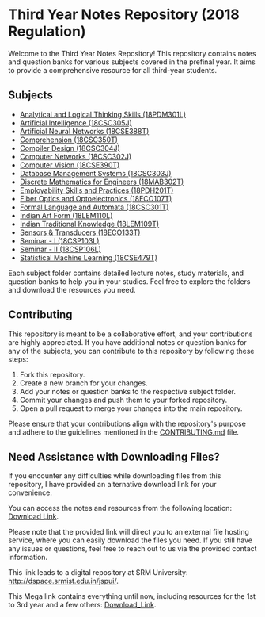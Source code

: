 # Third Year Notes Repository (2018 Regulation)

Welcome to the Third Year Notes Repository! This repository contains notes and question banks for various subjects covered in the prefinal year. It aims to provide a comprehensive resource for all third-year students.

## Subjects

- [Analytical and Logical Thinking Skills (18PDM301L)](./18PDM301L)
- [Artificial Intelligence (18CSC305J)](./18CSC305J)
- [Artificial Neural Networks (18CSE388T)](./18CSE388T)
- [Comprehension (18CSC350T)](./18CSC350T)
- [Compiler Design (18CSC304J)](./18CSC304J)
- [Computer Networks (18CSC302J)](./18CSC302J)
- [Computer Vision (18CSE390T)](./18CSE390T)
- [Database Management Systems (18CSC303J)](./18CSC303J)
- [Discrete Mathematics for Engineers (18MAB302T)](./18MAB302T)
- [Employability Skills and Practices (18PDH201T)](./18PDH201T)
- [Fiber Optics and Optoelectronics (18ECO107T)](./18ECO107T)
- [Formal Language and Automata (18CSC301T)](./18CSC301T)
- [Indian Art Form (18LEM110L)](./18LEM110L)
- [Indian Traditional Knowledge (18LEM109T)](./18LEM109T)
- [Sensors & Transducers (18ECO133T)](./18ECO133T)
- [Seminar - I (18CSP103L)](./18CSP103L)
- [Seminar - II (18CSP106L)](./18CSP106L)
- [Statistical Machine Learning (18CSE479T)](./18CSE479T)

Each subject folder contains detailed lecture notes, study materials, and question banks to help you in your studies. Feel free to explore the folders and download the resources you need.

## Contributing

This repository is meant to be a collaborative effort, and your contributions are highly appreciated. If you have additional notes or question banks for any of the subjects, you can contribute to this repository by following these steps:

1. Fork this repository.
2. Create a new branch for your changes.
3. Add your notes or question banks to the respective subject folder.
4. Commit your changes and push them to your forked repository.
5. Open a pull request to merge your changes into the main repository.

Please ensure that your contributions align with the repository's purpose and adhere to the guidelines mentioned in the [CONTRIBUTING.md](./CONTRIBUTING.md) file.

## Need Assistance with Downloading Files?

If you encounter any difficulties while downloading files from this repository, I have provided an alternative download link for your convenience. 

You can access the notes and resources from the following location: [Download Link](https://mega.nz/folder/4DIg0C4B#3i2s3qrut0kgmK4fxSP8YQ).

Please note that the provided link will direct you to an external file hosting service, where you can easily download the files you need. If you still have any issues or questions, feel free to reach out to us via the provided contact information.

This link leads to a digital repository at SRM University: http://dspace.srmist.edu.in/jspui/.

This Mega link contains everything until now, including resources for the 1st to 3rd year and a few others: [Download_Link](https://mega.nz/folder/FHwgiCJA#2cacG5hzTjoC5YvnlTugGQ).
